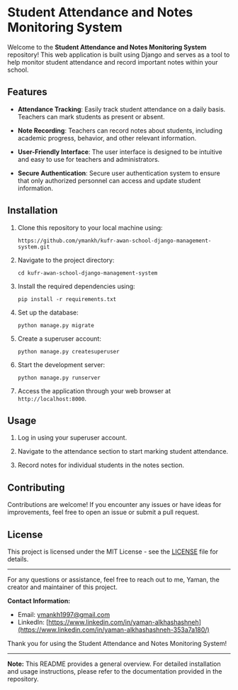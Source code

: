 # Student Attendance and Notes Monitoring System

Welcome to the **Student Attendance and Notes Monitoring System** repository! This web application is built using Django and serves as a tool to help monitor student attendance and record important notes within your school.

## Features

- **Attendance Tracking**: Easily track student attendance on a daily basis. Teachers can mark students as present or absent.

- **Note Recording**: Teachers can record notes about students, including academic progress, behavior, and other relevant information.

- **User-Friendly Interface**: The user interface is designed to be intuitive and easy to use for teachers and administrators.

- **Secure Authentication**: Secure user authentication system to ensure that only authorized personnel can access and update student information.

## Installation

1. Clone this repository to your local machine using: 
   ```
   https://github.com/ymankh/kufr-awan-school-django-management-system.git
   ```

2. Navigate to the project directory:
   ```
   cd kufr-awan-school-django-management-system
   ```

3. Install the required dependencies using:
   ```
   pip install -r requirements.txt
   ```

4. Set up the database:
   ```
   python manage.py migrate
   ```

5. Create a superuser account:
   ```
   python manage.py createsuperuser
   ```

6. Start the development server:
   ```
   python manage.py runserver
   ```

7. Access the application through your web browser at `http://localhost:8000`.

## Usage

1. Log in using your superuser account.

2. Navigate to the attendance section to start marking student attendance.

3. Record notes for individual students in the notes section.

## Contributing

Contributions are welcome! If you encounter any issues or have ideas for improvements, feel free to open an issue or submit a pull request.

## License

This project is licensed under the MIT License - see the [LICENSE](/path/to/LICENSE) file for details.

---

For any questions or assistance, feel free to reach out to me, Yaman, the creator and maintainer of this project.

**Contact Information:**
- Email: ymankh1997@gmail.com
- LinkedIn: [https://www.linkedin.com/in/yaman-alkhashashneh](https://www.linkedin.com/in/yaman-alkhashashneh-353a7a180/)

Thank you for using the Student Attendance and Notes Monitoring System!

---

**Note:** This README provides a general overview. For detailed installation and usage instructions, please refer to the documentation provided in the repository.

